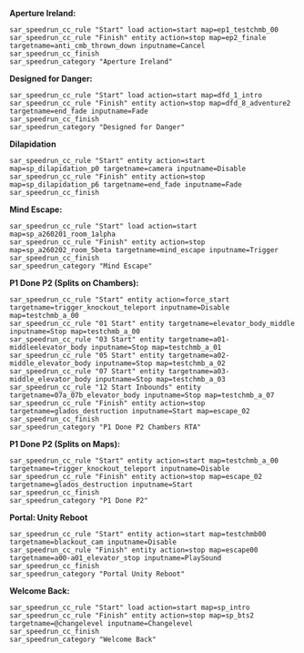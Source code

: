 **Aperture Ireland:**
```sar_speedrun_cc_start "Aperture Ireland"
sar_speedrun_cc_rule "Start" load action=start map=ep1_testchmb_00
sar_speedrun_cc_rule "Finish" entity action=stop map=ep2_finale targetname=anti_cmb_thrown_down inputname=Cancel
sar_speedrun_cc_finish
sar_speedrun_category "Aperture Ireland"
```

**Designed for Danger:**
```sar_speedrun_cc_start "Designed for Danger"
sar_speedrun_cc_rule "Start" load action=start map=dfd_1_intro 
sar_speedrun_cc_rule "Finish" entity action=stop map=dfd_8_adventure2 targetname=end_fade inputname=Fade
sar_speedrun_cc_finish
sar_speedrun_category "Designed for Danger"
```

**Dilapidation**
```sar_speedrun_cc_start "Dilapidation"
sar_speedrun_cc_rule "Start" entity action=start map=sp_dilapidation_p0 targetname=camera inputname=Disable
sar_speedrun_cc_rule "Finish" entity action=stop map=sp_dilapidation_p6 targetname=end_fade inputname=Fade
sar_speedrun_cc_finish
```

**Mind Escape:**
```sar_speedrun_cc_start "Mind Escape"
sar_speedrun_cc_rule "Start" load action=start map=sp_a260201_room_1alpha
sar_speedrun_cc_rule "Finish" entity action=stop map=sp_a260202_room_5beta targetname=mind_escape inputname=Trigger
sar_speedrun_cc_finish
sar_speedrun_category "Mind Escape"
```

**P1 Done P2 (Splits on Chambers):**
```sar_speedrun_cc_start "P1 Done P2 Chambers RTA" action=split
sar_speedrun_cc_rule "Start" entity action=force_start targetname=trigger_knockout_teleport inputname=Disable map=testchmb_a_00
sar_speedrun_cc_rule "01 Start" entity targetname=elevator_body_middle inputname=Stop map=testchmb_a_00
sar_speedrun_cc_rule "03 Start" entity targetname=a01-middleelevator_body inputname=Stop map=testchmb_a_01
sar_speedrun_cc_rule "05 Start" entity targetname=a02-middle_elevator_body inputname=Stop map=testchmb_a_02
sar_speedrun_cc_rule "07 Start" entity targetname=a03-middle_elevator_body inputname=Stop map=testchmb_a_03
sar_speedrun_cc_rule "12 Start Inbounds" entity targetname=07a_07b_elevator_body inputname=Stop map=testchmb_a_07
sar_speedrun_cc_rule "Finish" entity action=stop targetname=glados_destruction inputname=Start map=escape_02
sar_speedrun_cc_finish
sar_speedrun_category "P1 Done P2 Chambers RTA"
```

**P1 Done P2 (Splits on Maps):**
```sar_speedrun_cc_start "P1 Done P2"
sar_speedrun_cc_rule "Start" entity action=start map=testchmb_a_00 targetname=trigger_knockout_teleport inputname=Disable
sar_speedrun_cc_rule "Finish" entity action=stop map=escape_02 targetname=glados_destruction inputname=Start
sar_speedrun_cc_finish
sar_speedrun_category "P1 Done P2"
```

**Portal: Unity Reboot**
```sar_speedrun_cc_start "Portal Unity Reboot"
sar_speedrun_cc_rule "Start" entity action=start map=testchmb00 targetname=blackout_cam inputname=Disable
sar_speedrun_cc_rule "Finish" entity action=stop map=escape00 targetname=a00-a01_elevator_stop inputname=PlaySound
sar_speedrun_cc_finish
sar_speedrun_category "Portal Unity Reboot"
```

**Welcome Back:**
```sar_speedrun_cc_start "Welcome Back"
sar_speedrun_cc_rule "Start" load action=start map=sp_intro 
sar_speedrun_cc_rule "Finish" entity action=stop map=sp_bts2 targetname=@changelevel inputname=Changelevel
sar_speedrun_cc_finish
sar_speedrun_category "Welcome Back"
```